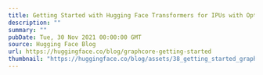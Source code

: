 ```yaml
---
title: Getting Started with Hugging Face Transformers for IPUs with Optimum
description: ""
summary: ""
pubDate: Tue, 30 Nov 2021 00:00:00 GMT
source: Hugging Face Blog
url: https://huggingface.co/blog/graphcore-getting-started
thumbnail: "https://huggingface.co/blog/assets/38_getting_started_graphcore/graphcore_1.png"
---
```


